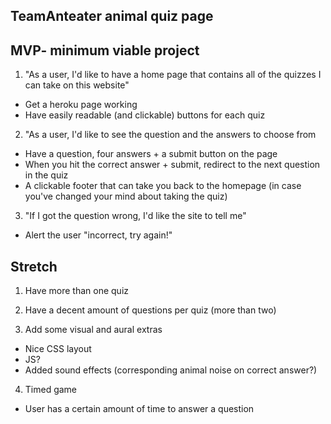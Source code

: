 ## TeamAnteater animal quiz page 

## MVP- minimum viable project 

1. "As a user, I'd like to have a home page that contains all of the quizzes I can take on this website"
- Get a heroku page working
- Have easily readable (and clickable) buttons for each quiz 

2. "As a user, I'd like to see the question and the answers to choose from 
- Have a question, four answers + a submit button on the page
- When you hit the correct answer + submit, redirect to the next question in the quiz 
- A clickable footer that can take you back to the homepage (in case you've changed your mind about taking the quiz) 

3. "If I got the question wrong, I'd like the site to tell me"
- Alert the user "incorrect, try again!"

## Stretch 

1. Have more than one quiz

2. Have a decent amount of questions per quiz (more than two)

3. Add some visual and aural extras
- Nice CSS layout
- JS? 
- Added sound effects (corresponding animal noise on correct answer?)

4. Timed game
- User has a certain amount of time to answer a question
